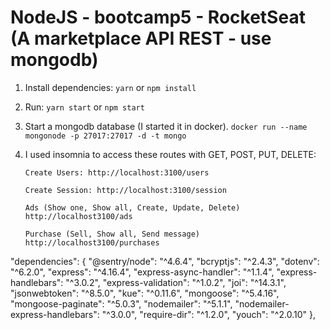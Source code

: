 # NodeJS - bootcamp5 - RocketSeat (A marketplace API REST - use mongodb)

1. Install dependencies: `yarn` or `npm install`
2. Run: `yarn start` or `npm start`
3. Start a mongodb database (I started it in docker). `docker run --name mongonode -p 27017:27017 -d -t mongo`
4. I used insomnia to access these routes with GET, POST, PUT, DELETE:

   `Create Users: http://localhost:3100/users`

   `Create Session: http://localhost:3100/session`

   `Ads (Show one, Show all, Create, Update, Delete) http://localhost3100/ads`

   `Purchase (Sell, Show all, Send message) http://localhost3100/purchases`

"dependencies": {
"@sentry/node": "^4.6.4",
"bcryptjs": "^2.4.3",
"dotenv": "^6.2.0",
"express": "^4.16.4",
"express-async-handler": "^1.1.4",
"express-handlebars": "^3.0.2",
"express-validation": "^1.0.2",
"joi": "^14.3.1",
"jsonwebtoken": "^8.5.0",
"kue": "^0.11.6",
"mongoose": "^5.4.16",
"mongoose-paginate": "^5.0.3",
"nodemailer": "^5.1.1",
"nodemailer-express-handlebars": "^3.0.0",
"require-dir": "^1.2.0",
"youch": "^2.0.10"
},
